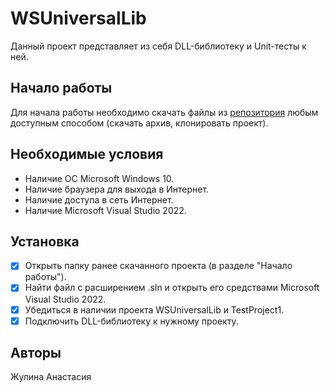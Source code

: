 # WSUniversalLib
Данный проект представляет из себя DLL-библиотеку и Unit-тесты к ней.

## Начало работы
Для начала работы необходимо скачать файлы из [репозитория](https://github.com/zutilda/WSUniversalLib) любым доступным способом (скачать архив, клонировать проект).

## Необходимые условия
- Наличие ОС Microsoft Windows 10.
- Наличие браузера для выхода в Интернет.
- Наличие доступа в сеть Интернет.
- Наличие Microsoft Visual Studio 2022.

## Установка
- [x] Открыть папку ранее скачанного проекта (в разделе "Начало работы").
- [x] Найти файл с расширением .sln и открыть его средствами Microsoft Visual Studio 2022.
- [x] Убедиться в наличии проекта WSUniversalLib и TestProject1.
- [x] Подключить DLL-библиотеку к нужному проекту.

## Авторы
Жулина Анастасия
